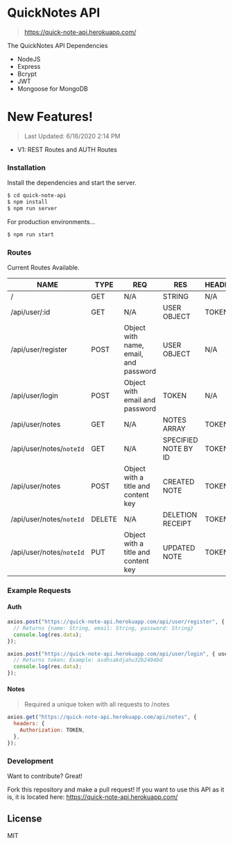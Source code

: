 # QuickNotes API
> https://quick-note-api.herokuapp.com/

The QuickNotes API Dependencies

- NodeJS
- Express
- Bcrypt
- JWT
- Mongoose for MongoDB

# New Features!

> Last Updated: 6/16/2020 2:14 PM

- V1: REST Routes and AUTH Routes

### Installation

Install the dependencies and start the server.

```sh
$ cd quick-note-api
$ npm install
$ npm run server
```

For production environments...

```sh
$ npm run start
```

### Routes

Current Routes Available.

| NAME                     | TYPE   | REQ                                   | RES                  | HEADER |
| ------------------------ | ------ | ------------------------------------- | -------------------- | ------ |
| /                        | GET    | N/A                                   | STRING               | N/A    |
| /api/user/:id            | GET    | N/A                                   | USER OBJECT          | TOKEN  |
| /api/user/register       | POST   | Object with name, email, and password | USER OBJECT          | N/A    |
| /api/user/login          | POST   | Object with email and password        | TOKEN                | N/A    |
| /api/user/notes          | GET    | N/A                                   | NOTES ARRAY          | TOKEN  |
| /api/user/notes/`noteId` | GET    | N/A                                   | SPECIFIED NOTE BY ID | TOKEN  |
| /api/user/notes          | POST   | Object with a title and content key   | CREATED NOTE         | TOKEN  |
| /api/user/notes/`noteId` | DELETE | N/A                                   | DELETION RECEIPT     | TOKEN  |
| /api/user/notes/`noteId` | PUT    | Object with a title and content key   | UPDATED NOTE         | TOKEN  |

### Example Requests

#### Auth

```js
axios.post("https://quick-note-api.herokuapp.com/api/user/register", { userInput }).then((res) => {
  // Returns {name: String, email: String, password: String}
  console.log(res.data);
});
```

```js
axios.post("https://quick-note-api.herokuapp.com/api/user/login", { userInput }).then((res) => {
  // Returns token; Example: asdhsakdjahu32b2404bd
  console.log(res.data);
});
```

#### Notes

> Required a unique token with all requests to /notes

```js
axios.get("https://quick-note-api.herokuapp.com/api/notes", {
  headers: {
    Authorization: TOKEN,
  },
});
```

### Development

Want to contribute? Great!

Fork this repository and make a pull request!
If you want to use this API as it is, it is located here: https://quick-note-api.herokuapp.com/

## License

MIT
